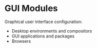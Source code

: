 # GUI Modules

Graphical user interface configuration:

- Desktop environments and compositors
- GUI applications and packages
- Browsers
